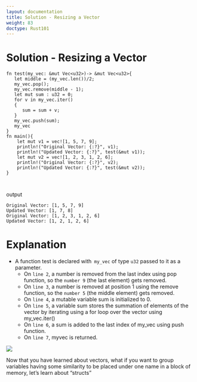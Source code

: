 ```yaml
---
layout: documentation
title: Solution - Resizing a Vector
weight: 83
doctype: Rust101
---
```


# Solution - Resizing a Vector

```
fn test(my_vec: &mut Vec<u32>)-> &mut Vec<u32>{
   let middle = (my_vec.len())/2;
   my_vec.pop(); 
   my_vec.remove(middle - 1);
   let mut sum : u32 = 0;
   for v in my_vec.iter()
   {
      sum = sum + v;
   }
   my_vec.push(sum);
   my_vec
}
fn main(){
    let mut v1 = vec![1, 5, 7, 9];
    println!("Original Vector: {:?}", v1);
    println!("Updated Vector: {:?}", test(&mut v1));
    let mut v2 = vec![1, 2, 3, 1, 2, 6];
    println!("Original Vector: {:?}", v2);
    println!("Updated Vector: {:?}", test(&mut v2));
}



```

output 

```
Original Vector: [1, 5, 7, 9]
Updated Vector: [1, 7, 8]
Original Vector: [1, 2, 3, 1, 2, 6]
Updated Vector: [1, 2, 1, 2, 6]

```

# Explanation #

- A function test is declared with` my_vec` of type `u32` passed to it as a parameter.
   -  On `line 2`, a number is removed from the last index using pop function, so the `number 9` (the last element) gets removed.
   -  On `line 3`, a number is removed at position 1 using the remove function, so the `number 5` (the middle element) gets removed.
   -  On `line 4`, a mutable variable sum is initialized to 0.
   -  On `line 5`, a variable sum stores the summation of elements of the vector by iterating using a for loop over the vector using my_vec.iter()
   -  On `line 6`, a sum is added to the last index of my_vec using push function.
   -  On `line 7`, myvec is returned.
   
![](https://raw.githubusercontent.com/sangam14/RustLabs/master/img/solution_vec-resize.png) 

Now that you have learned about vectors, what if you want to group variables having some similarity to be placed under one name in a block of memory, let’s learn about “structs”


